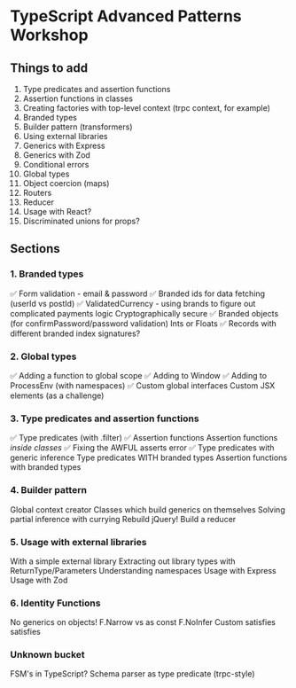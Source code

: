# TypeScript Advanced Patterns Workshop

## Things to add

1. Type predicates and assertion functions
1. Assertion functions in classes
1. Creating factories with top-level context (trpc context, for example)
1. Branded types
1. Builder pattern (transformers)
1. Using external libraries
1. Generics with Express
1. Generics with Zod
1. Conditional errors
1. Global types
1. Object coercion (maps)
1. Routers
1. Reducer
1. Usage with React?
1. Discriminated unions for props?

## Sections

### 1. Branded types

✅ Form validation - email & password
✅ Branded ids for data fetching (userId vs postId)
✅ ValidatedCurrency - using brands to figure out complicated payments logic
Cryptographically secure
✅ Branded objects (for confirmPassword/password validation)
Ints or Floats
✅ Records with different branded index signatures?

### 2. Global types

✅ Adding a function to global scope
✅ Adding to Window
✅ Adding to ProcessEnv (with namespaces)
✅ Custom global interfaces
Custom JSX elements (as a challenge)

### 3. Type predicates and assertion functions

✅ Type predicates (with .filter)
✅ Assertion functions
Assertion functions _inside classes_
✅ Fixing the AWFUL asserts error
✅ Type predicates with generic inference
Type predicates WITH branded types
Assertion functions with branded types

### 4. Builder pattern

Global context creator
Classes which build generics on themselves
Solving partial inference with currying
Rebuild jQuery!
Build a reducer

### 5. Usage with external libraries

With a simple external library
Extracting out library types with ReturnType/Parameters
Understanding namespaces
Usage with Express
Usage with Zod

### 6. Identity Functions

No generics on objects!
F.Narrow vs as const
F.NoInfer
Custom satisfies
satisfies

### Unknown bucket

FSM's in TypeScript?
Schema parser as type predicate (trpc-style)

